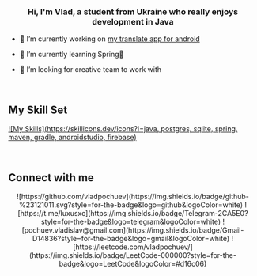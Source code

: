 ### <div align="center">Hi, I'm Vlad, a student from Ukraine who really enjoys development in Java</div>  
  

- 🔭 I’m currently working on [my translate app for android](https://github.com/vladpochuev/translateApp)  
  

- 🌱 I’m currently learning Spring🍃  
  

- 👯 I’m looking for creative team to work with  
  

<br/>  


## My Skill Set  
[![My Skills](https://skillicons.dev/icons?i=java, postgres, sqlite, spring, maven, gradle, androidstudio, firebase)](https://skillicons.dev)

<br/>  


## Connect with me  
<div align="center">
  ![https://github.com/vladpochuev](https://img.shields.io/badge/github-%23121011.svg?style=for-the-badge&logo=github&logoColor=white)
  ![https://t.me/luxusxc](https://img.shields.io/badge/Telegram-2CA5E0?style=for-the-badge&logo=telegram&logoColor=white)
  ![pochuev.vladislav@gmail.com](https://img.shields.io/badge/Gmail-D14836?style=for-the-badge&logo=gmail&logoColor=white)
  ![https://leetcode.com/vladpochuev/](https://img.shields.io/badge/LeetCode-000000?style=for-the-badge&logo=LeetCode&logoColor=#d16c06)
  
</div>  
